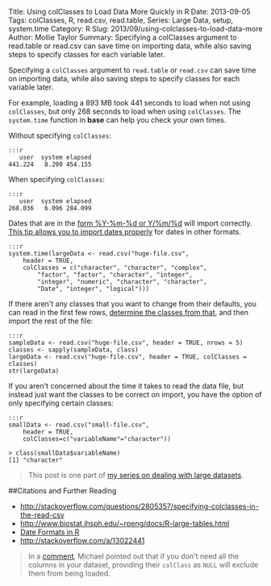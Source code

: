 Title: Using colClasses to Load Data More Quickly in R
Date: 2013-09-05
Tags: colClasses, R, read.csv, read.table, Series: Large Data, setup, system.time
Category: R
Slug: 2013/09/using-colclasses-to-load-data-more
Author: Mollie Taylor
Summary: Specifying a colClasses argument to read.table or read.csv can save time on importing data, while also saving steps to specify classes for each variable later.

Specifying a ```colClasses``` argument to ```read.table``` or ```read.csv``` can save time on importing data, while also saving steps to specify classes for each variable later.

For example, loading a 893 MB took 441 seconds to load when not using ```colClasses```, but only 268 seconds to load when using ```colClasses```. The ```system.time``` function in **base** can help you check your own times.

Without specifying ```colClasses```:

	:::r
	   user  system elapsed 
	441.224   8.200 454.155 

When specifying ```colClasses```:

	:::r
	   user  system elapsed 
	268.036   6.096 284.099 

Dates that are in the [form %Y-%m-%d or Y/%m/%d]({filename}r-date-formats.md) will import correctly. [This tip allows you to import dates properly](http://stackoverflow.com/a/13022441) for dates in other formats.

	:::r
	system.time(largeData <- read.csv("huge-file.csv",
		header = TRUE,
		colClasses = c("character", "character", "complex", 
			"factor", "factor", "character", "integer", 
			"integer", "numeric", "character", "character",
			"Date", "integer", "logical")))

If there aren't any classes that you want to change from their defaults, you can read in the first few rows, [determine the classes from that](http://www.biostat.jhsph.edu/~rpeng/docs/R-large-tables.html), and then import the rest of the file:

	:::r
	sampleData <- read.csv("huge-file.csv", header = TRUE, nrows = 5)
	classes <- sapply(sampleData, class)
	largeData <- read.csv("huge-file.csv", header = TRUE, colClasses = classes)
	str(largeData)

If you aren't concerned about the time it takes to read the data file, but instead just want the classes to be correct on import, you have the option of only specifying certain classes:

	:::r
	smallData <- read.csv("small-file.csv", 
		header = TRUE,
		colClasses=c("variableName"="character"))

	> class(smallData$variableName)
	[1] "character"

> This post is one part of [my series on dealing with large datasets](http://blog.mollietaylor.com/tag/series-large-data.html).

##Citations and Further Reading
* <http://stackoverflow.com/questions/2805357/specifying-colclasses-in-the-read-csv>
* <http://www.biostat.jhsph.edu/~rpeng/docs/R-large-tables.html>
* [Date Formats in R]({filename}r-date-formats.md)
* <http://stackoverflow.com/a/13022441>

> In a [comment](http://mollietaylor.blogspot.com/2013/09/using-colclasses-to-load-data-more.html?showComment=1378560018132#c2964058082964060072), Michael pointed out that if you don't need all the columns in your dataset, providing their ```colClass``` as ```NULL``` will exclude them from being loaded.

